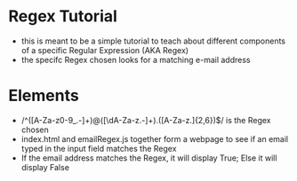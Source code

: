 # Regex Tutorial 
- this is meant to be a simple tutorial to teach about different components of a specific Regular Expression (AKA Regex)
- the specifc Regex chosen looks for a matching e-mail address

# Elements
- /^([A-Za-z0-9_\.-]+)@([\dA-Za-z\.-]+)\.([A-Za-z\.]{2,6})$/ is the Regex chosen
- index.html and emailRegex.js together form a webpage to see if an email typed in the input field matches the Regex
- If the email address matches the Regex, it will display True; Else it will display False